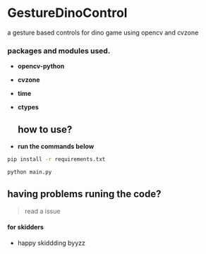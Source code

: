 
# GestureDinoControl 

a gesture based controls for dino game using opencv and cvzone


### packages and modules used.
- **opencv-python**
- **cvzone**
- **time**
- **ctypes**

    ## how to use?
- **run the commands below** 
```bash 
pip install -r requirements.txt
```
```bash 
python main.py 
```
## having problems runing the code?
> read a issue 


#### for skidders
- happy skiddding byyzz
